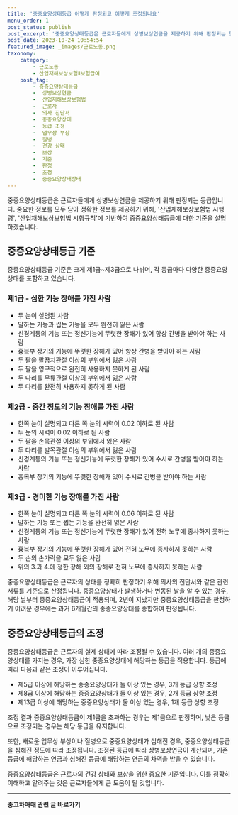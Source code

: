 ```yaml
---
title: '중증요양상태등급 어떻게 판정되고 어떻게 조정되나요'
menu_order: 1
post_status: publish
post_excerpt: '중증요양상태등급은 근로자들에게 상병보상연금을 제공하기 위해 판정되는 등급입니다. 중요한 정보를 모두 담아 정확한 정보를 제공하기 위해,  산업재해보상보험법 시행령 ,  산업재해보상보험법 시행규칙 에 기반하여 중증요양상태등급에 대한 기준을 설명하겠습니다.'
post_date: 2023-10-24 10:54:54
featured_image: _images/근로노동.png
taxonomy:
    category:
        - 근로노동
        - 산업재해보상보험Ⅱ보험급여
    post_tag:
        - 중증요양상태등급
        -  상병보상연금
        -  산업재해보상보험법
        -  근로자
        -  의사 진단서
        -  중증요양상태
        -  등급 조정
        -  업무상 부상
        -  질병
        -  건강 상태
        -  보상
        -  기준
        -  판정
        -  조정
        -  중증요양상태상태
---
```




중증요양상태등급은 근로자들에게 상병보상연금을 제공하기 위해 판정되는 등급입니다. 중요한 정보를 모두 담아 정확한 정보를 제공하기 위해, '산업재해보상보험법 시행령', '산업재해보상보험법 시행규칙'에 기반하여 중증요양상태등급에 대한 기준을 설명하겠습니다.

## 중증요양상태등급 기준

중증요양상태등급 기준은 크게 제1급~제3급으로 나뉘며, 각 등급마다 다양한 중증요양상태를 포함하고 있습니다. 

### 제1급 - 심한 기능 장애를 가진 사람

- 두 눈이 실명된 사람
- 말하는 기능과 씹는 기능을 모두 완전히 잃은 사람
- 신경계통의 기능 또는 정신기능에 뚜렷한 장해가 있어 항상 간병을 받아야 하는 사람
- 흉복부 장기의 기능에 뚜렷한 장해가 있어 항상 간병을 받아야 하는 사람
- 두 팔을 팔꿈치관절 이상의 부위에서 잃은 사람
- 두 팔을 영구적으로 완전히 사용하지 못하게 된 사람
- 두 다리를 무릎관절 이상의 부위에서 잃은 사람
- 두 다리를 완전히 사용하지 못하게 된 사람

### 제2급 - 중간 정도의 기능 장애를 가진 사람

- 한쪽 눈이 실명되고 다른 쪽 눈의 시력이 0.02 이하로 된 사람
- 두 눈의 시력이 0.02 이하로 된 사람
- 두 팔을 손목관절 이상의 부위에서 잃은 사람
- 두 다리를 발목관절 이상의 부위에서 잃은 사람
- 신경계통의 기능 또는 정신기능에 뚜렷한 장해가 있어 수시로 간병을 받아야 하는 사람
- 흉복부 장기의 기능에 뚜렷한 장해가 있어 수시로 간병을 받아야 하는 사람

### 제3급 - 경미한 기능 장애를 가진 사람

- 한쪽 눈이 실명되고 다른 쪽 눈의 시력이 0.06 이하로 된 사람
- 말하는 기능 또는 씹는 기능을 완전히 잃은 사람
- 신경계통의 기능 또는 정신기능에 뚜렷한 장해가 있어 전혀 노무에 종사하지 못하는 사람
- 흉복부 장기의 기능에 뚜렷한 장해가 있어 전혀 노무에 종사하지 못하는 사람
- 두 손의 손가락을 모두 잃은 사람
- 위의 3.과 4.에 정한 장해 외의 장해로 전혀 노무에 종사하지 못하는 사람

중증요양상태등급은 근로자의 상태를 정확히 판정하기 위해 의사의 진단서와 같은 관련 서류를 기준으로 산정됩니다. 중증요양상태가 발생하거나 변동된 날을 알 수 있는 경우, 해당 날부터 중증요양상태등급이 적용되며, 2년이 지났지만 중증요양상태등급을 판정하기 어려운 경우에는 과거 6개월간의 중증요양상태를 종합하여 판정됩니다.

## 중증요양상태등급의 조정

중증요양상태등급은 근로자의 실제 상태에 따라 조정될 수 있습니다. 여러 개의 중증요양상태를 가지는 경우, 가장 심한 중증요양상태에 해당하는 등급을 적용합니다. 등급에 따라 다음과 같은 조정이 이루어집니다.

- 제5급 이상에 해당하는 중증요양상태가 둘 이상 있는 경우, 3개 등급 상향 조정
- 제8급 이상에 해당하는 중증요양상태가 둘 이상 있는 경우, 2개 등급 상향 조정
- 제13급 이상에 해당하는 중증요양상태가 둘 이상 있는 경우, 1개 등급 상향 조정

조정 결과 중증요양상태등급이 제1급을 초과하는 경우는 제1급으로 판정하며, 낮은 등급으로 조정되는 경우는 해당 등급을 유지합니다.

또한, 새로운 업무상 부상이나 질병으로 중증요양상태가 심해진 경우, 중증요양상태등급을 심해진 정도에 따라 조정됩니다. 조정된 등급에 따라 상병보상연금이 계산되며, 기존 등급에 해당하는 연금과 심해진 등급에 해당하는 연금의 차액을 받을 수 있습니다.

중증요양상태등급은 근로자의 건강 상태와 보상을 위한 중요한 기준입니다. 이를 정확히 이해하고 알려주는 것은 근로자들에게 큰 도움이 될 것입니다.


<!-- wp:separator -->
<hr class="wp-block-separator has-alpha-channel-opacity"/>
<!-- /wp:separator -->

<!-- wp:group {"backgroundColor":"base","layout":{"type":"constrained"}} -->
<div class="wp-block-group has-base-background-color has-background"><!-- wp:paragraph {"align":"center","fontSize":"medium"} -->
<p class="has-text-align-center has-large-font-size"><strong>중고차매매 관련 글 바로가기</strong></p>
<!-- /wp:paragraph -->


<!-- wp:latest-posts
{"categories":[{"id":1891,"count":19,"description":"","link":"https://uknowlaw.com/category/%ec%a4%91%ea%b3%a0%ec%b0%a8%eb%a7%a4%eb%a7%a4/","name":"중고차매매","slug":"중고차매매","taxonomy":"category","parent":0,"meta":[],"_links":{"self":[{"href":"https://uknowlaw.com/wp-json/wp/v2/categories/1891"}],"collection":[{"href":"https://uknowlaw.com/wp-json/wp/v2/categories"}],"about":[{"href":"https://uknowlaw.com/wp-json/wp/v2/taxonomies/category"}],"wp:post_type":[{"href":"https://uknowlaw.com/wp-json/wp/v2/posts?categories=1891"}],"curies":[{"name":"wp","href":"https://api.w.org/{rel}","templated":true}]}}],"postsToShow":100,"excerptLength":28,"postLayout":"grid","columns":2,"featuredImageAlign":"left","featuredImageSizeSlug":"large","fontSize":18px} /--></div>
<!-- /wp:group -->